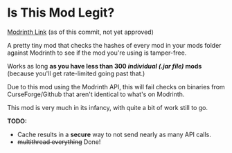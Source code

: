 # Is This Mod Legit?

[Modrinth Link](https://modrinth.com/mod/is-this-mod-legit) (as of this commit, not yet approved)

A pretty tiny mod that checks the hashes of every mod in your mods folder against Modrinth to see if the mod you're using is tamper-free.

Works as long **as you have less than 300 _individual (.jar file)_ mods** (because you'll get rate-limited going past that.)

Due to this mod using the Modrinth API, this will fail checks on binaries from CurseForge/Github that aren't identical to what's on Modrinth.

This mod is very much in its infancy, with quite a bit of work still to go.

**TODO:**
- Cache results in a **secure** way to not send nearly as many API calls.
- ~~multithread everything~~ Done!
